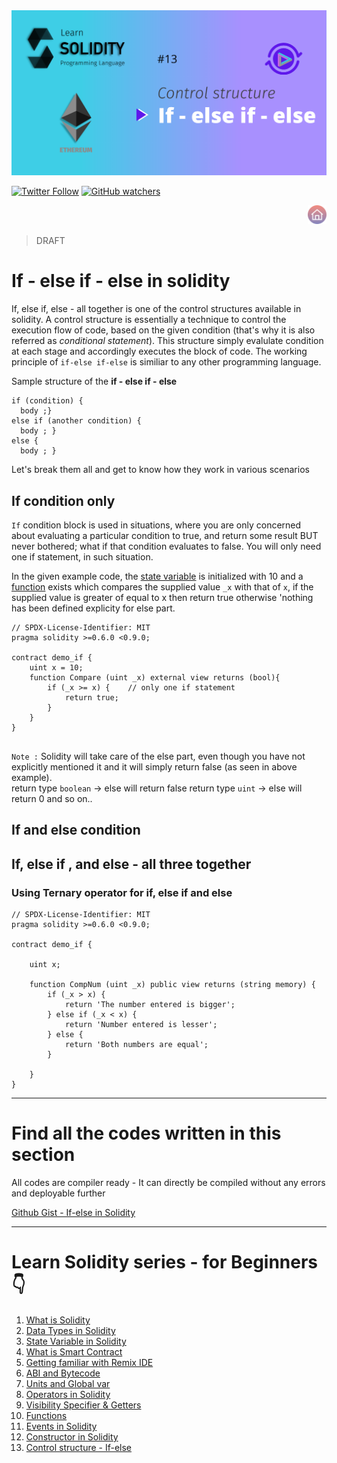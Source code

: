 <img src="/Tutorials/header-images/13-OG-If-else_if-else-in-solidity.png" width="630" title="Control structure - if else in solidity">

[<img alt="Twitter Follow" src="https://img.shields.io/twitter/follow/PranavRaj90?style=social">](https://twitter.com/intent/follow?screen_name=PranavRaj90)
[<img alt="GitHub watchers" src="https://img.shields.io/github/watchers/raj-pranav/learn-solidity?label=Learn%20Solidity&style=social">](https://github.com/raj-pranav/learn-solidity/)

[<img align= "right" src="/Tutorials/Beginners/images-for-docs/home.png" width="30" title="Learn Solidity - Home">](https://github.com/raj-pranav/learn-solidity)
<br>
<br>

 > DRAFT

# If - else if - else in solidity
If, else if, else - all together is one of the control structures available in solidity. A control structure is essentially a technique to control the execution flow of code, based on the given condition (that's why it is also referred as _conditional statement_). This structure simply evalulate condition at each stage and accordingly executes the block of code. The working principle of `if-else if-else` is similiar to any other programming language.

Sample structure of the **if - else if - else**

```solidity
if (condition) {
  body ;}
else if (another condition) {
  body ; }
else {
  body ; }
```

Let's break them all and get to know how they work in various scenarios

## If condition only
` If ` condition block is used in situations, where you are only concerned about evaluating a particular condition to true, and return some result BUT never bothered; what if that condition evaluates to false. You will only need one if statement, in such situation.

In the given example code, the [state variable](https://github.com/raj-pranav/learn-solidity/blob/main/Tutorials/Beginners/3-State_variable_solidity.md) is initialized with 10 and a [function](https://github.com/raj-pranav/learn-solidity/blob/main/Tutorials/Beginners/10-Functions-in-solidity.md) exists which compares the supplied value `_x` with that of `x`, if the supplied value is greater of equal to x then return true otherwise 'nothing has been defined explicity for else part.



```solidity
// SPDX-License-Identifier: MIT
pragma solidity >=0.6.0 <0.9.0;

contract demo_if {
    uint x = 10;
    function Compare (uint _x) external view returns (bool){
        if (_x >= x) {    // only one if statement
            return true;
        }
    }
}    
    
```

`Note :` Solidity will take care of the else part, even though you have not explicitly mentioned it and it will simply return false (as seen in above example).<br>
return type `boolean` -> else will return false
return type `uint`    -> else will return 0
and so on..


## If and else condition



## If, else if , and else - all three together



### Using Ternary operator for if, else if and else


```solidity
// SPDX-License-Identifier: MIT
pragma solidity >=0.6.0 <0.9.0;

contract demo_if {

    uint x;

    function CompNum (uint _x) public view returns (string memory) {
        if (_x > x) {
            return 'The number entered is bigger';
        } else if (_x < x) {
            return 'Number entered is lesser';
        } else {
            return 'Both numbers are equal';
        }
        
    }
}
```



---

# Find all the codes written in this section
All codes are compiler ready - It can directly be compiled without any errors and deployable further

[Github Gist - If-else in Solidity](https://gist.github.com/raj-pranav/440ec3f10d1e7f11fb889757e7640106)

---

# Learn Solidity series - for Beginners 👇
1. [What is Solidity](https://github.com/raj-pranav/learn-solidity/blob/main/Tutorials/Beginners/1-What_is_Solidity.md)
2. [Data Types in Solidity](https://github.com/raj-pranav/learn-solidity/blob/main/Tutorials/Beginners/2-Data_types_solidity.md)
3. [State Variable in Solidity](https://github.com/raj-pranav/learn-solidity/blob/main/Tutorials/Beginners/3-State_variable_solidity.md)
4. [What is Smart Contract](https://github.com/raj-pranav/learn-solidity/blob/main/Tutorials/Beginners/4-what-is-a-Smart_contract.md)
5. [Getting familiar with Remix IDE](https://github.com/raj-pranav/learn-solidity/blob/main/Tutorials/Beginners/5-Getting-familiar-with-Remix-IDE.md)
6. [ABI and Bytecode](https://github.com/raj-pranav/learn-solidity/blob/main/Tutorials/Beginners/6-ABI-and-Bytecode-from-solidity-compiler.md)
7. [Units and Global var](https://github.com/raj-pranav/learn-solidity/blob/main/Tutorials/Beginners/7-Units-and-global-variable.md)
8. [Operators in Solidity](https://github.com/raj-pranav/learn-solidity/blob/main/Tutorials/Beginners/8-Operators-in-solidity.md)
9. [Visibility Specifier & Getters](https://github.com/raj-pranav/learn-solidity/blob/main/Tutorials/Beginners/9-Visibility-specifiers_and-getters.md)
10. [Functions](https://github.com/raj-pranav/learn-solidity/blob/main/Tutorials/Beginners/10-Functions-in-solidity.md)
11. [Events in Solidity](https://github.com/raj-pranav/learn-solidity/blob/main/Tutorials/Beginners/11-Events-in-Solidity.md)
12. [Constructor in Solidity](https://github.com/raj-pranav/learn-solidity/blob/main/Tutorials/Beginners/12-Constructor-in-solidity.md)
13. [Control structure - If-else](https://github.com/raj-pranav/learn-solidity/blob/main/Tutorials/Beginners/13-if-else_if-else_control_structure.md)
